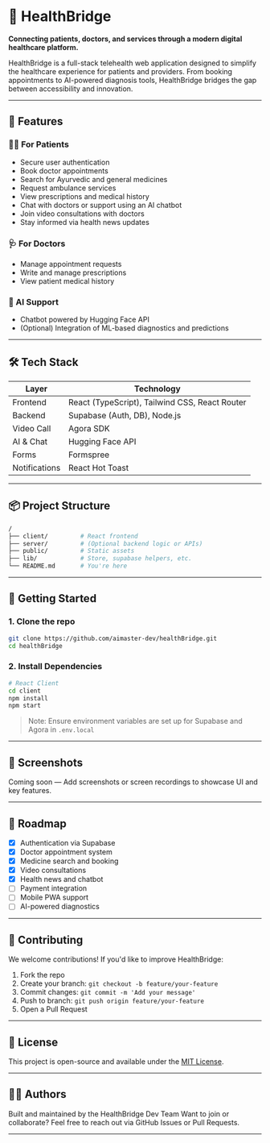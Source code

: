# 🏥 HealthBridge

**Connecting patients, doctors, and services through a modern digital healthcare platform.**

HealthBridge is a full-stack telehealth web application designed to simplify the healthcare experience for patients and providers. From booking appointments to AI-powered diagnosis tools, HealthBridge bridges the gap between accessibility and innovation.

---

## 🚀 Features

### 👨‍⚕️ For Patients
- Secure user authentication
- Book doctor appointments
- Search for Ayurvedic and general medicines
- Request ambulance services
- View prescriptions and medical history
- Chat with doctors or support using an AI chatbot
- Join video consultations with doctors
- Stay informed via health news updates

### 🩺 For Doctors
- Manage appointment requests
- Write and manage prescriptions
- View patient medical history

### 🤖 AI Support
- Chatbot powered by Hugging Face API
- (Optional) Integration of ML-based diagnostics and predictions

---

## 🛠 Tech Stack

| Layer      | Technology                                 |
|------------|---------------------------------------------|
| Frontend   | React (TypeScript), Tailwind CSS, React Router |
| Backend    | Supabase (Auth, DB), Node.js                |
| Video Call | Agora SDK                                   |
| AI & Chat  | Hugging Face API                            |
| Forms      | Formspree                                   |
| Notifications | React Hot Toast                         |

---

## 📦 Project Structure

```bash
/
├── client/         # React frontend
├── server/         # (Optional backend logic or APIs)
├── public/         # Static assets
├── lib/            # Store, supabase helpers, etc.
└── README.md       # You're here
````

---

## 🔧 Getting Started

### 1. Clone the repo

```bash
git clone https://github.com/aimaster-dev/healthBridge.git
cd healthBridge
```

### 2. Install Dependencies

```bash
# React Client
cd client
npm install
npm start
```

> Note: Ensure environment variables are set up for Supabase and Agora in `.env.local`

---

## 📸 Screenshots

Coming soon — Add screenshots or screen recordings to showcase UI and key features.

---

## 📌 Roadmap

* [x] Authentication via Supabase
* [x] Doctor appointment system
* [x] Medicine search and booking
* [x] Video consultations
* [x] Health news and chatbot
* [ ] Payment integration
* [ ] Mobile PWA support
* [ ] AI-powered diagnostics

---

## 🤝 Contributing

We welcome contributions! If you'd like to improve HealthBridge:

1. Fork the repo
2. Create your branch: `git checkout -b feature/your-feature`
3. Commit changes: `git commit -m 'Add your message'`
4. Push to branch: `git push origin feature/your-feature`
5. Open a Pull Request

---

## 📄 License

This project is open-source and available under the [MIT License](LICENSE).

---

## 👨‍💻 Authors

Built and maintained by the HealthBridge Dev Team
Want to join or collaborate? Feel free to reach out via GitHub Issues or Pull Requests.

---
